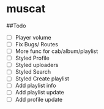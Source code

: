 # muscat

##Todo

- [ ] Player volume
- [ ] Fix Bugs/ Routes
- [ ] More func for cab/album/playlist
- [ ] Styled Profile
- [ ] Styled uploaders
- [ ] Styled Search
- [ ] Styled Create playlist
- [ ] Add playlist info
- [ ] Add playlist update
- [ ] Add profile update